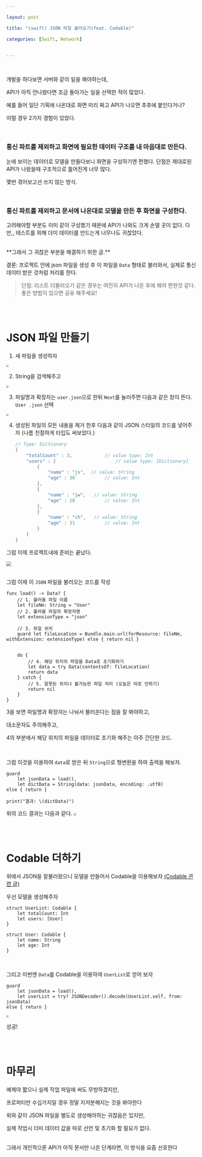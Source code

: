 ```yaml
---

layout: post

title: "(swift) JSON 파일 불러오기(feat. Codable)"

categories: [Swift, Network]


---
```


<br>

개발을 하다보면 서버와 같이 일을 해야하는데,

API가 아직 안나왔다면 조금 돌아가는 일을 선택한 적이 많았다.

예를 들어 일단 기획에 나온대로 화면 미리 짜고 API가 나오면 추후에 붙인다거나?

이럴 경우 2가지 경험이 있었다.

<br>

### 통신 파트를 제외하고 화면에 필요한 데이터 구조를 내 마음대로 만든다.

눈에 보이는 데이터로 모델을 만들다보니 화면을 구성하기엔 편했다.
단점은 제대로된 API가 나왔을때 구조적으로 틀어진게 너무 많다. 

몇번 겪어보고선 쓰지 않는 방식.

<br>

### 통신 파트를 제외하고 문서에 나온대로 모델을 만든 후 화면을 구성한다.
고려해야할 부분도 이미 같이 구성했기 때문에 API가 나와도 크게 손댈 곳이 없다.
다만,, 테스트를 위해 더미 데이터를 만드는게 너무나도 귀찮았다.

<br>
**그래서 그 귀찮은 부분을 해결하기 위한 글.**

결론: 프로젝트 안에 json 파일을 생성 후 이 파일을 `Data` 형태로 불러와서, 실제로 통신 데이터 받은 것처럼
처리를 한다.

> 단점: 리스트 더불러오기 같은 경우는 여전히 API가 나온 후에 해야 편한것 같다. 
좋은 방법이 있으면 공유 해주세요!


<br>
<br>

# JSON 파일 만들기


1. 새 파일을 생성하자
<img src="/assets/images/2021-05-16/img-1.png" style="zoom:40%;" />

  
2. String을 검색해주고
<img src="/assets/images/2021-05-16/img-2.png" style="zoom:40%;"/>

   

3. 파일명과 확장자는 `user.json`으로 한뒤 `Next`를 눌러주면 다음과 같은 창이 뜬다. `User .json` 선택
<img src="/assets/images/2021-05-16/img-3.png" style="zoom:40%;" />

   

4. 생성된 파일의 모든 내용을 제거 한후 다음과 같이 JSON 스타일의 코드를 넣어주자 (나름 친절하게 타입도 써보았다.)

   ```swift
   // Type: Dictionary
   {
       "totalCount" : 3, 			// value type: Int
       "users" : [ 						// value type: [Dictionary]
           {
               "name" : "js",  // value: String
               "age" : 30			// value: Int
           },
           {
               "name" : "jw",	// value: String
               "age" : 28			// value: Int
           },
           {
               "name" : "ch",	// value: String
               "age" : 31			// value: Int
           }
       ]
   }
   ```



그럼 이제 프로젝트내에 준비는 끝났다.

<img src="/assets/images/2021-05-16/img-4.png" style="zoom:80%;" />


<br>
<br>

그럼 이제 이 `JSON` 파일을 불러오는 코드를 작성

```
func load() -> Data? {
    // 1. 불러올 파일 이름
    let fileNm: String = "User"
    // 2. 불러올 파일의 확장자명
    let extensionType = "json"
    
    // 3. 파일 위치
    guard let fileLocation = Bundle.main.url(forResource: fileNm, withExtension: extensionType) else { return nil }
    
    
    do {
        // 4. 해당 위치의 파일을 Data로 초기화하기
        let data = try Data(contentsOf: fileLocation)
        return data
    } catch {
        // 5. 잘못된 위치나 불가능한 파일 처리 (오늘은 따로 안하기)
        return nil
    }
}
```

3을 보면 파일명과 확장자는 나눠서 불러온다는 점을 잘 봐야하고,

대소문자도 주의해주고,

4의 부분에서 해당 위치의 파일을 데이터로 초기화 해주는 아주 간단한 코드.

<br>

그럼 이것을 이용하여 `data`로 받은 뒤 `String`으로 형변환을 하여 출력을 해보자.

```
guard
    let jsonData = load(),
    let dictData = String(data: jsonData, encoding: .utf8)
else { return }

print("결과: \(dictData)")
```

위의 코드 결과는 다음과 같다.
<img src="/assets/images/2021-05-16/img-5.png" style="zoom:40%;" />


<br>
<br>

# Codable 더하기

위에서 JSON을 잘불러왔으니 모델을 만들어서 Codable을 이용해보자
[(Codable 관련 글)](https://jiseobkim.github.io/swift/2018/07/21/swift-Alamofire와-Codable.html)

우선 모델을 생성해주자

```
struct UserList: Codable {
    let totalCount: Int
    let users: [User]
}

struct User: Codable {
    let name: String
    let age: Int
}

```

<br>

그리고 이번엔 `Data`를 Codable을 이용하여 `UserList`로 얻어 보자
```
guard
    let jsonData = load(),
    let userList = try? JSONDecoder().decode(UserList.self, from: jsonData)
else { return }
```

<img src="/assets/images/2021-05-16/img-6.png" style="zoom:40%;" />

성공!

<br>
<br>

# 마무리

예제야 짧으니 실제 작업 파일에 써도 무방하겠지만, 

프로퍼티만 수십가지일 경우 정말 지저분해지는 것을 봐야한다

위와 같이 JSON 파일을 별도로 생성해야하는 귀찮음은 있지만, 

실제 작업시 더미 데이터 값을 따로 선언 및 초기화 할 필요가 없다.

<br>
그래서 개인적으론 API가 아직 문서만 나온 단계라면, 이 방식을 요즘 선호한다
